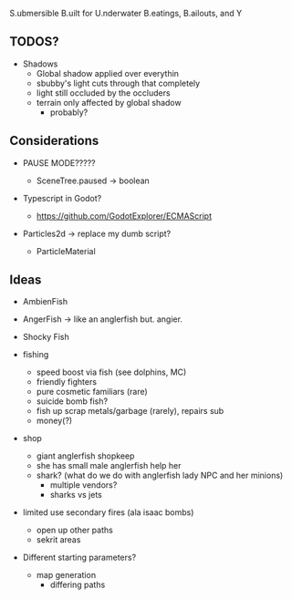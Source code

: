 S.ubmersible
B.uilt for
U.nderwater
B.eatings,
B.ailouts, and
Y

## TODOS?

- Shadows
  - Global shadow applied over everythin
  - sbubby's light cuts through that completely
  - light still occluded by the occluders
  - terrain only affected by global shadow
    - probably?

## Considerations

- PAUSE MODE?????
  - SceneTree.paused -> boolean

- Typescript in Godot?
    - https://github.com/GodotExplorer/ECMAScript
- Particles2d -> replace my dumb script?
  - ParticleMaterial

## Ideas

- AmbienFish
- AngerFish -> like an anglerfish but. angier.
- Shocky Fish

- fishing
  - speed boost via fish (see dolphins, MC)
  - friendly fighters
  - pure cosmetic familiars (rare)
  - suicide bomb fish?
  - fish up scrap metals/garbage (rarely), repairs sub
  - money(?)

- shop
  - giant anglerfish shopkeep
  - she has small male anglerfish help her
  - shark? (what do we do with anglerfish lady NPC and her minions)
    - multiple vendors?
    - sharks vs jets

- limited use secondary fires (ala isaac bombs)
  - open up other paths
  - sekrit areas

- Different starting parameters?
  - map generation
    - differing paths